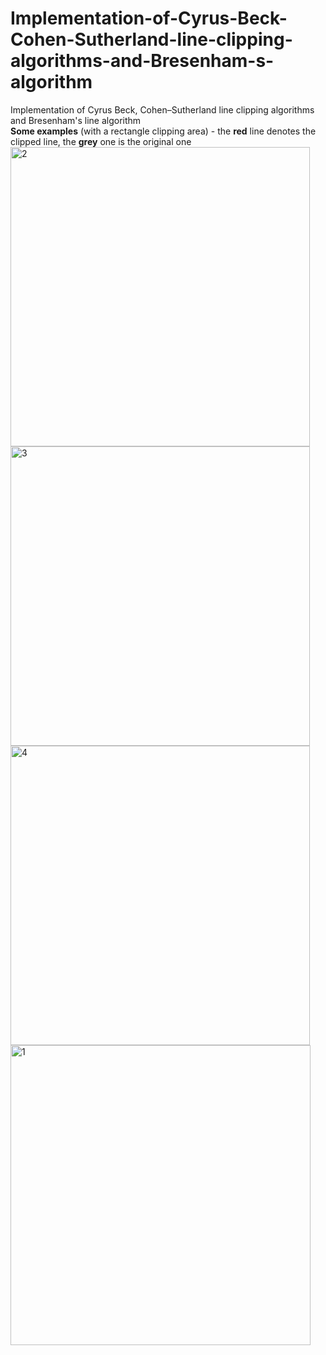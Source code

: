 # Implementation-of-Cyrus-Beck-Cohen-Sutherland-line-clipping-algorithms-and-Bresenham-s-algorithm
Implementation of Cyrus Beck, Cohen–Sutherland line clipping algorithms and Bresenham's line algorithm  
**Some examples** (with a rectangle clipping area) - the **red** line denotes the clipped line, the **grey** one is the original one
<img width="479" alt="2" src="https://user-images.githubusercontent.com/37183688/41983911-fb91730e-7a37-11e8-9f2e-27add3afd102.png">
<img width="479" alt="3" src="https://user-images.githubusercontent.com/37183688/41983912-fbba3988-7a37-11e8-8d2a-e267d7ee0a9a.png">
<img width="479" alt="4" src="https://user-images.githubusercontent.com/37183688/41983913-fbe72e70-7a37-11e8-8167-1cf1339dc7c8.png">
<img width="480" alt="1" src="https://user-images.githubusercontent.com/37183688/41983914-fc2eb8a8-7a37-11e8-987b-faf99c699419.png">

